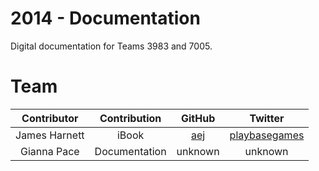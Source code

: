 2014 - Documentation
=============

Digital documentation for Teams 3983 and 7005.

Team
===

|    Contributor    |   Contribution    |                         GitHub                        |                       Twitter                      |
|:-----------------:|:-----------------:|:-----------------------------------------------------:|:--------------------------------------------------:|
|   James Harnett   |  iBook  |     [aej](https://github.com/aej)   | [playbasegames](https://twitter.com/playbasegames) |
|  Gianna Pace   | Documentation |      unknown      | unknown |
